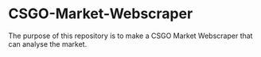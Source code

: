 # CSGO-Market-Webscraper

The purpose of this repository is to make a CSGO Market Webscraper that can analyse the market.

